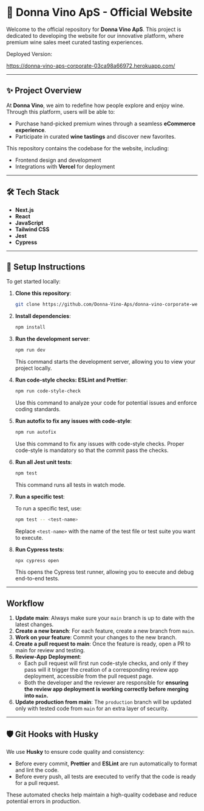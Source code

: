 # 🍇 Donna Vino ApS - Official Website

Welcome to the official repository for **Donna Vino ApS**. This project is dedicated to developing the website for our innovative platform, where premium wine sales meet curated tasting experiences.

Deployed Version:

https://donna-vino-aps-corporate-03ca98a66972.herokuapp.com/

---

## ✨ Project Overview

At **Donna Vino**, we aim to redefine how people explore and enjoy wine. Through this platform, users will be able to:

- Purchase hand-picked premium wines through a seamless **eCommerce experience**.
- Participate in curated **wine tastings** and discover new favorites.

This repository contains the codebase for the website, including:

- Frontend design and development
- Integrations with **Vercel** for deployment

---

## 🛠️ Tech Stack

- **Next.js**
- **React**
- **JavaScript**
- **Tailwind CSS**
- **Jest**
- **Cypress**

---

## 🚀 Setup Instructions

To get started locally:

1. **Clone this repository**:

   ```bash
   git clone https://github.com/Donna-Vino-Aps/donna-vino-corporate-website.git
   ```

2. **Install dependencies**:

   ```bash
   npm install
   ```

3. **Run the development server**:

   ```bash
   npm run dev
   ```

   This command starts the development server, allowing you to view your project locally.

4. **Run code-style checks: ESLint and Prettier**:

   ```bash
   npm run code-style-check
   ```

   Use this command to analyze your code for potential issues and enforce coding standards.

5. **Run autofix to fix any issues with code-style**:

   ```bash
   npm run autofix
   ```

   Use this command to fix any issues with code-style checks. Proper code-style is mandatory so that the commit pass the checks.

6. **Run all Jest unit tests**:

   ```bash
   npm test
   ```

   This command runs all tests in watch mode.

7. **Run a specific test**:

   To run a specific test, use:

   ```bash
   npm test -- <test-name>
   ```

   Replace `<test-name>` with the name of the test file or test suite you want to execute.

8. **Run Cypress tests**:

   ```bash
   npx cypress open
   ```

   This opens the Cypress test runner, allowing you to execute and debug end-to-end tests.

---

## Workflow

1. **Update main**: Always make sure your `main` branch is up to date with the latest changes.
2. **Create a new branch**: For each feature, create a new branch from `main`.
3. **Work on your feature**: Commit your changes to the new branch.
4. **Create a pull request to main**: Once the feature is ready, open a PR to main for review and testing.
5. **Review-App Deployment**:
   - Each pull request will first run code-style checks, and only if they pass will it trigger the creation of a corresponding review app deployment, accessible from the pull request page.
   - Both the developer and the reviewer are responsible for **ensuring the review app deployment is working correctly before merging into `main`.**
6. **Update production from main**: The `production` branch will be updated only with tested code from `main` for an extra layer of security.

---

## 🛡️ Git Hooks with Husky

We use **Husky** to ensure code quality and consistency:

- Before every commit, **Prettier** and **ESLint** are run automatically to format and lint the code.
- Before every push, all tests are executed to verify that the code is ready for a pull request.

These automated checks help maintain a high-quality codebase and reduce potential errors in production.
